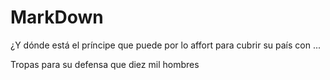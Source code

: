# MarkDown

¿Y dónde está el príncipe que puede por lo affort para cubrir su país con ...

Tropas para su defensa que diez mil hombres
